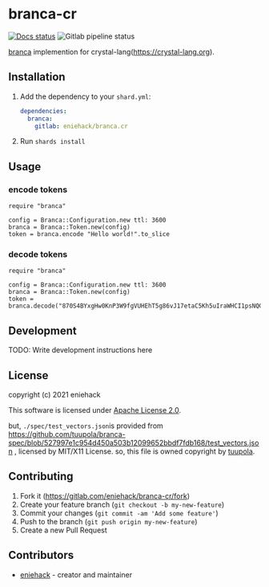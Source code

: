 # branca-cr

[![Docs status](https://img.shields.io/badge/docs-available-brightgreen.svg?style=flat-square)](https://eniehack.gitlab.io/branca.cr/)
![Gitlab pipeline status](https://img.shields.io/gitlab/pipeline/eniehack/branca.cr/master?style=flat-square)

[branca](https://github.com/tuupola/branca-spec) implemention for crystal-lang(https://crystal-lang.org).

## Installation

1. Add the dependency to your `shard.yml`:

   ```yaml
   dependencies:
     branca:
       gitlab: eniehack/branca.cr
   ```

2. Run `shards install`

## Usage

### encode tokens

```crystal
require "branca"

config = Branca::Configuration.new ttl: 3600
branca = Branca::Token.new(config)
token = branca.encode "Hello world!".to_slice
```

### decode tokens

```crystal
require "branca"

config = Branca::Configuration.new ttl: 3600
branca = Branca::Token.new(config)
token = branca.decode("870S4BYxgHw0KnP3W9fgVUHEhT5g86vJ17etaC5Kh5uIraWHCI1psNQGv298ZmjPwoYbjDQ9chy2z")
```

## Development

TODO: Write development instructions here

## License

copyright (c) 2021 eniehack

This software is licensed under [Apache License 2.0](https://apache.org/licenses/LICENSE-2.0.txt).

but, `./spec/test_vectors.json`is provided from https://github.com/tuupola/branca-spec/blob/527997e1c954d450a503b12099652bbdf7fdb168/test_vectors.json , licensed by MIT/X11 License.
so, this file is owned copyright by [tuupola](https://github.com/tuupola).

## Contributing

1. Fork it (<https://gitlab.com/eniehack/branca-cr/fork>)
2. Create your feature branch (`git checkout -b my-new-feature`)
3. Commit your changes (`git commit -am 'Add some feature'`)
4. Push to the branch (`git push origin my-new-feature`)
5. Create a new Pull Request

## Contributors

- [eniehack](https://gitlab.com/eniehack) - creator and maintainer
